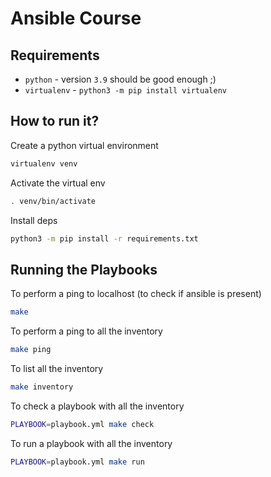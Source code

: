 # Ansible Course

## Requirements
- `python` - version `3.9` should be good enough ;)
- `virtualenv` - `python3 -m pip install virtualenv`

## How to run it?

Create a python virtual environment
```bash
virtualenv venv
```

Activate the virtual env
```bash
. venv/bin/activate
```

Install deps
```bash
python3 -m pip install -r requirements.txt
```

## Running the Playbooks

To perform a ping to localhost (to check if ansible is present)
```bash
make
```

To perform a ping to all the inventory
```bash
make ping
```

To list all the inventory
```bash
make inventory
```

To check a playbook with all the inventory
```bash
PLAYBOOK=playbook.yml make check 
```

To run a playbook with all the inventory
```bash
PLAYBOOK=playbook.yml make run
```
